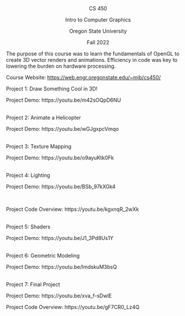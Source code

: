 <p align="center">CS 450</p>

<p align="center">Intro to Computer Graphics</p>

<p align="center">Oregon State University</p>

<p align="center">Fall 2022</p>

The purpose of this course was to learn the fundamentals of OpenGL to create 3D vector renders and animations. Efficiency in code was key to lowering the burden on hardware processing.<br />

Course Website: https://web.engr.oregonstate.edu/~mjb/cs450/<br />

Project 1: Draw Something Cool in 3D!<br />
<p style = “margin-left: 40px”>Project Demo: https://youtu.be/m42sOQpD6NU</p><br />
Project 2: Animate a Helicopter<br />
<p style = “margin-left: 40px”>Project Demo: https://youtu.be/wGJgxpcVmqo</p><br />
Project 3: Texture Mapping<br />
<p style = “margin-left: 40px”>Project Demo: https://youtu.be/o9ayuKtk0Fk</p><br />
Project 4: Lighting<br />
<p style = “margin-left: 40px”>Project Demo: https://youtu.be/BSb_97kXGk4</p><br />
<p style = “margin-left: 40px”>Project Code Overview: https://youtu.be/kgxnqR_2wXk</p><br />
Project 5: Shaders<br />
<p style = “margin-left: 40px”>Project Demo: https://youtu.be/J1_3Pd8Us1Y</p><br />
Project 6: Geometric Modeling<br />
<p style = “margin-left: 40px”>Project Demo: https://youtu.be/lmdskuM3bsQ</p><br />
Project 7: Final Project<br />
<p style = “margin-left: 40px”>Project Demo: https://youtu.be/xva_f-sDwlE</p>
<p style = “margin-left: 40px”>Project Code Overview: https://youtu.be/gF7CR0_Lz4Q</p>
